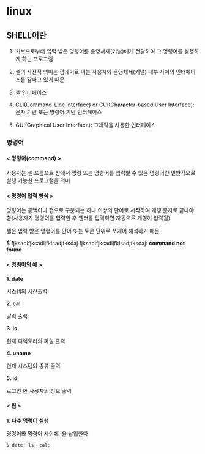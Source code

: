 # linux

## SHELL이란

1. 키보드로부터 입력 받은 명령어를 운영체제(커널)에게 전달하여 그 명령어를 실행하게 하는
프로그램

2. 셸의 사전적 의미는 껍데기로 이는 사용자와 운영체제(커널) 내부 사이의 인터페이스를
감싸고 있기 때문

3. 셸 인터페이스
  1. CLI(Command-Line Interface) or CUI(Character-based User Interface): 문자 기반
또는 명령어 기반 인터페이스
  2. GUI(Graphical User Interface): 그래픽을 사용한 인터페이스

### 명령어

#### < 명령어(command) >

사용자는 셸 프롬프트 상에서 명령 또는 명령어를 입력할 수 있음
명령어란 일반적으로 실행 가능한 프로그램을 의미


#### < 명령어 입력 형식 >
명령어는 공백이나 탭으로 구분되는 하나 이상의 단어로 시작하여 개행 문자로
끝나야 함(사용자가 명령어를 입력한 후 엔터를 입력하면 자동으로 개행이 입력됨)

셸은 입력 받은 명령어를 단어 또는 토큰 단위로 쪼개어 해석하기 때문


$ fjksadlfjksadljfklsadjfksdaj
fjksadlfjksadljfklsadjfksdaj: __command not found__

#### < 명령어의 예 >

__1. date__

시스템의 시간출력

__2. cal__

달력 출력

__3. ls__ 

현재 디렉토리의 파일 출력

__4. uname__ 

현재 시스템의 종류 출력

__5. id__

로그인 한 사용자의 정보 출력

#### < 팁 >

__1. 다수 명령어 실행__

명령어와 명령어 사이에 ;을 삽입한다

```
$ date; ls; cal;
```
